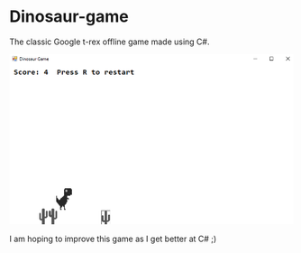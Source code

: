 # Dinosaur-game
The classic Google t-rex offline game made using C#.

<img src="game.PNG">

I am hoping to improve this game as I get better at C#  ;)
